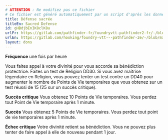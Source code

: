 ```yaml
---
# ATTENTION : Ne modifiez pas ce fichier
# Ce fichier est généré automatiquement par un script d'après les données du module Foundry VTT officiel et de sa traduction
title: Défense sacrée
titleEn: Sacred Defense
id: gHBdjbEnIK8clK8u
urlFr: https://gitlab.com/pathfinder-fr/foundryvtt-pathfinder2-fr/-/blob/master/data/feats/gHBdjbEnIK8clK8u.htm
urlEn: https://gitlab.com/hooking/foundry-vtt---pathfinder-2e/-/blob/master/packs/data/feats.db/sacred-defense.json
layout: dons
---
```

<span>**Fréquence** une fois par heure

Vous faites appel à votre divinité pour vous accorde sa bénédiction protectrice. Faites un test de Religion DD30. Si vous avez maîtrise légendaire en Religion, vous pouvez tenter un test contre un DD40 pour augmenter le nombre de Points de Vie temporaires que vous obtenez sur un test réussi de 15 (25 sur un succès critique).

**Succès critique** Vous obtenez 10 Points de Vie temporaires. Vous perdez tout Point de Vie temporaire après 1 minute.

**Succès** Vous obtenez 5 Points de Vie temporaires. Vous perdez tout point de vie temporaires après 1 minute.

**Échec critique** Votre divinité retient sa bénédiction. Vous ne pouvez plus tenter de faire appel à elle de nouveau pendant 1 jour.
